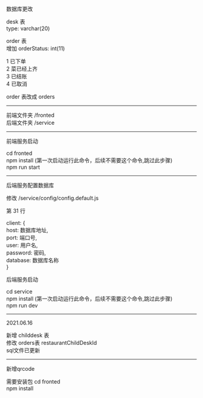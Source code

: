 <!--
 * @Date: 2021-06-14 23:24:35
 * @LastEditTime: 2021-06-16 22:36:33
-->

数据库更改

desk 表  
type: varchar(20)

order 表  
增加 orderStatus: int(11)

1 已下单  
2 菜已经上齐  
3 已结账  
4 已取消

order 表改成 orders

---

前端文件夹 /fronted  
后端文件夹 /service

---

前端服务启动

cd fronted  
npm install (第一次启动运行此命令，后续不需要这个命令,跳过此步骤)  
npm run start

---

后端服务配置数据库

修改 /service/config/config.default.js

第 31 行

client: {  
 host: 数据库地址,  
 port: 端口号,  
 user: 用户名,  
 password: 密码,  
 database: 数据库名称  
}

后端服务启动

cd service  
npm install (第一次启动运行此命令，后续不需要这个命令,跳过此步骤)  
npm run dev

---
2021.06.16  

新增 childdesk 表  
修改 orders表 restaurantChildDeskId  
sql文件已更新  

---

新增qrcode

需要安装包
cd fronted  
npm install

